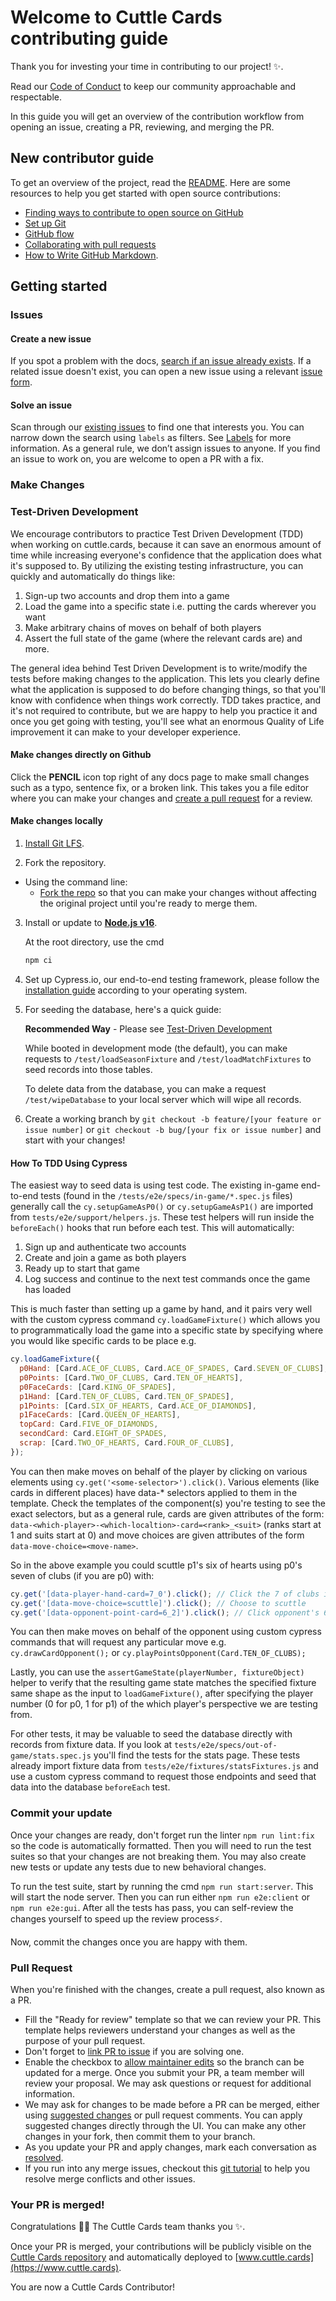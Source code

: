 # Welcome to Cuttle Cards contributing guide <!-- omit in toc -->

Thank you for investing your time in contributing to our project! :sparkles:.

Read our [Code of Conduct](./CODE_OF_CONDUCT.md) to keep our community approachable and respectable.

In this guide you will get an overview of the contribution workflow from opening an issue, creating a PR, reviewing, and merging the PR.

## New contributor guide

To get an overview of the project, read the [README](../README.md). Here are some resources to help you get started with open source contributions:

- [Finding ways to contribute to open source on GitHub](https://docs.github.com/en/get-started/exploring-projects-on-github/finding-ways-to-contribute-to-open-source-on-github)
- [Set up Git](https://docs.github.com/en/get-started/quickstart/set-up-git)
- [GitHub flow](https://docs.github.com/en/get-started/quickstart/github-flow)
- [Collaborating with pull requests](https://docs.github.com/en/github/collaborating-with-pull-requests)
- [How to Write GitHub Markdown](contributing/content-markup-reference.md).

## Getting started

### Issues

#### Create a new issue

If you spot a problem with the docs, [search if an issue already exists](https://docs.github.com/en/github/searching-for-information-on-github/searching-on-github/searching-issues-and-pull-requests#search-by-the-title-body-or-comments). If a related issue doesn't exist, you can open a new issue using a relevant [issue form](https://github.com/cuttle-cards/cuttle/issues/new/choose).

#### Solve an issue

Scan through our [existing issues](https://github.com/cuttle-cards/cuttle/issues) to find one that interests you. You can narrow down the search using `labels` as filters. See [Labels](/contributing/how-to-use-labels.md) for more information. As a general rule, we don’t assign issues to anyone. If you find an issue to work on, you are welcome to open a PR with a fix.

### Make Changes

### Test-Driven Development

We encourage contributors to practice Test Driven Development (TDD) when working on cuttle.cards, because it can save an enormous amount of time while increasing everyone's confidence that the application does what it's supposed to. By utilizing the existing testing infrastructure, you can quickly and automatically do things like:

1.  Sign-up two accounts and drop them into a game
2.  Load the game into a specific state i.e. putting the cards wherever you want
3.  Make arbitrary chains of moves on behalf of both players
4.  Assert the full state of the game (where the relevant cards are) and more.

The general idea behind Test Driven Development is to write/modify the tests before making changes to the application. This lets you clearly define what the application is supposed to do before changing things, so that you'll know with confidence when things work correctly. TDD takes practice, and it's not required to contribute, but we are happy to help you practice it and once you get going with testing, you'll see what an enormous Quality of Life improvement it can make to your developer experience.

#### Make changes directly on Github

Click the **PENCIL** icon top right of any docs page to make small changes such as a typo, sentence fix, or a broken link. This takes you a file editor where you can make your changes and [create a pull request](#pull-request) for a review.

#### Make changes locally

1. [Install Git LFS](https://docs.github.com/en/github/managing-large-files/versioning-large-files/installing-git-large-file-storage).

2. Fork the repository.

- Using the command line:
  - [Fork the repo](https://docs.github.com/en/github/getting-started-with-github/fork-a-repo#fork-an-example-repository) so that you can make your changes without affecting the original project until you're ready to merge them.

3. Install or update to **[Node.js v16](https://nodejs.org/en/download/)**.

   At the root directory, use the cmd

   ```bash
   npm ci
   ```

4. Set up Cypress.io, our end-to-end testing framework, please follow the [installation guide](https://docs.cypress.io/guides/getting-started/installing-cypress#System-requirements) according to your operating system.

5. For seeding the database, here's a quick guide:

   **Recommended Way** - Please see [Test-Driven Development](#how-to-tdd-using-cypress)

   While booted in development mode (the default), you can make requests to `/test/loadSeasonFixture` and `/test/loadMatchFixtures` to seed records into those tables.

   To delete data from the database, you can make a request `/test/wipeDatabase` to your local server which will wipe all records.

6. Create a working branch by `git checkout -b feature/[your feature or issue number]` or `git checkout -b bug/[your fix or issue number]` and start with your changes!

#### How To TDD Using Cypress

The easiest way to seed data is using test code. The existing in-game end-to-end tests (found in the `/tests/e2e/specs/in-game/*.spec.js` files) generally call the `cy.setupGameAsP0()` or `cy.setupGameAsP1()` are imported from `tests/e2e/support/helpers.js`. These test helpers will run inside the `beforeEach()` hooks that run before each test. This will automatically:

1.  Sign up and authenticate two accounts
2.  Create and join a game as both players
3.  Ready up to start that game
4.  Log success and continue to the next test commands once the game has loaded

This is much faster than setting up a game by hand, and it pairs very well with the custom cypress command `cy.loadGameFixture()` which allows you to programmatically load the game into a specific state by specifying where you would like specific cards to be place e.g.

```javascript
cy.loadGameFixture({
  p0Hand: [Card.ACE_OF_CLUBS, Card.ACE_OF_SPADES, Card.SEVEN_OF_CLUBS],
  p0Points: [Card.TWO_OF_CLUBS, Card.TEN_OF_HEARTS],
  p0FaceCards: [Card.KING_OF_SPADES],
  p1Hand: [Card.TEN_OF_CLUBS, Card.TEN_OF_SPADES],
  p1Points: [Card.SIX_OF_HEARTS, Card.ACE_OF_DIAMONDS],
  p1FaceCards: [Card.QUEEN_OF_HEARTS],
  topCard: Card.FIVE_OF_DIAMONDS,
  secondCard: Card.EIGHT_OF_SPADES,
  scrap: [Card.TWO_OF_HEARTS, Card.FOUR_OF_CLUBS],
});
```

You can then make moves on behalf of the player by clicking on various elements using `cy.get('<some-selector>').click()`. Various elements (like cards in different places) have data-\* selectors applied to them in the template. Check the templates of the component(s) you're testing to see the exact selectors, but as a general rule, cards are given attributes of the form: `data-<which-player>-<which-localtion>-card=<rank>_<suit>` (ranks start at 1 and suits start at 0) and move choices are given attributes of the form `data-move-choice=<move-name>`.

So in the above example you could scuttle p1's six of hearts using p0's seven of clubs (if you are p0) with:

```javascript
cy.get('[data-player-hand-card=7_0').click(); // Click the 7 of clubs in the player's hand
cy.get('[data-move-choice=scuttle]').click(); // Choose to scuttle
cy.get('[data-opponent-point-card=6_2]').click(); // Click opponent's 6 of hearts to select it for scuttling
```

You can then make moves on behalf of the opponent using custom cypress commands that will request any particular move e.g. `cy.drawCardOpponent();` or `cy.playPointsOpponent(Card.TEN_OF_CLUBS);`

Lastly, you can use the `assertGameState(playerNumber, fixtureObject)` helper to verify that the resulting game state matches the specified fixture same shape as the input to `loadGameFixture()`, after specifying the player number (0 for p0, 1 for p1) of the which player's perspective we are testing from.

For other tests, it may be valuable to seed the database directly with records from fixture data. If you look at `tests/e2e/specs/out-of-game/stats.spec.js` you'll find the tests for the stats page. These tests already import fixture data from `tests/e2e/fixtures/statsFixtures.js` and use a custom cypress command to request those endpoints and seed that data into the database `beforeEach` test.

### Commit your update

Once your changes are ready, don't forget run the linter `npm run lint:fix` so the code is automatically formatted. Then you will need to run the test suites so that your changes are not breaking them. You may also create new tests or update any tests due to new behavioral changes.

To run the test suite, start by running the cmd `npm run start:server`. This will start the node server. Then you can run either `npm run e2e:client` or `npm run e2e:gui`. After all the tests has pass, you can self-review the changes yourself to speed up the review process:zap:.

Now, commit the changes once you are happy with them.

### Pull Request

When you're finished with the changes, create a pull request, also known as a PR.

- Fill the "Ready for review" template so that we can review your PR. This template helps reviewers understand your changes as well as the purpose of your pull request.
- Don't forget to [link PR to issue](https://docs.github.com/en/issues/tracking-your-work-with-issues/linking-a-pull-request-to-an-issue) if you are solving one.
- Enable the checkbox to [allow maintainer edits](https://docs.github.com/en/github/collaborating-with-issues-and-pull-requests/allowing-changes-to-a-pull-request-branch-created-from-a-fork) so the branch can be updated for a merge.
  Once you submit your PR, a team member will review your proposal. We may ask questions or request for additional information.
- We may ask for changes to be made before a PR can be merged, either using [suggested changes](https://docs.github.com/en/github/collaborating-with-issues-and-pull-requests/incorporating-feedback-in-your-pull-request) or pull request comments. You can apply suggested changes directly through the UI. You can make any other changes in your fork, then commit them to your branch.
- As you update your PR and apply changes, mark each conversation as [resolved](https://docs.github.com/en/github/collaborating-with-issues-and-pull-requests/commenting-on-a-pull-request#resolving-conversations).
- If you run into any merge issues, checkout this [git tutorial](https://github.com/skills/resolve-merge-conflicts) to help you resolve merge conflicts and other issues.

### Your PR is merged!

Congratulations :tada::tada: The Cuttle Cards team thanks you :sparkles:.

Once your PR is merged, your contributions will be publicly visible on the [Cuttle Cards repository](https://github.com/cuttle-cards/cuttle) and automatically deployed to [www.cuttle.cards](https://www.cuttle.cards).

You are now a Cuttle Cards Contributor!

